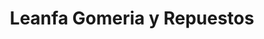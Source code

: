 ---
title: "Leanfa Gomeria y Repuestos"
url: /santiago/leanfa-gomeria-y-repuestos/
shop: Autowerkstatt
---